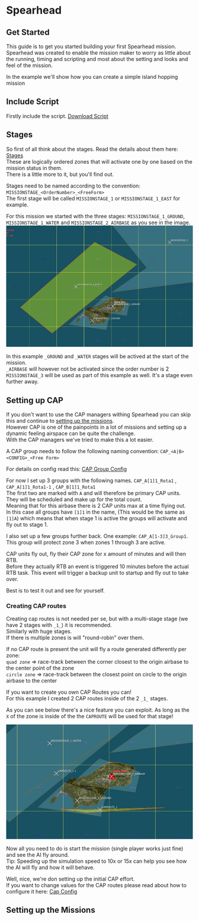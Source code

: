 
# Spearhead


## Get Started

This guide is to get you started building your first Spearhead mission. <br/>
Spearhead was created to enable the mission maker to worry as little about the running, timing and scripting and most about the setting and looks and feel of the mission. <br/>

In the example we'll show how you can create a simple island hopping mission 

## Include Script

Firstly include the script. 
<a href="./spearhead.lua" target="_blank" rel="noopener noreferrer">Download Script</a>

## Stages

So first of all think about the stages. Read the details about them here: [Stages](./Reference.html#stage)<br/>
These are logically ordered zones that will activate one by one based on the mission status in them. <br/>
There is a little more to it, but you'll find out. <br/>

Stages need to be named according to the convention: `MISSIONSTAGE_<OrderNumber>_<FreeForm>` <br/>
The first stage will be called `MISSIONSTAGE_1` or `MISSIONSTAGE_1_EAST` for example. <br/>

For this mission we started with the three stages: `MISSIONSTAGE_1_GROUND`, `MISSIONSTAGE_1_WATER` and `MISSIONSTAGE_2_AIRBASE` as you see in the image. <br/>
<img src="img/starting_stages.png" alt="drawing" width="1000"/>

In this example `_GROUND` and `_WATER` stages will be actived at the start of the mission. <br/>
`_AIRBASE` will however not be activated since the order number is 2 <br/>
`MISSIONSTAGE_3` will be used as part of this example as well. It's a stage even further away. <br/>


## Setting up CAP

If you don't want to use the CAP managers withing Spearhead you can skip this and continue to [setting up the missions](#setting-up-the-missions). <br/>
However CAP is one of the painpoints in a lot of missions and setting up a dynamic feeling airspace can be quite the challenge. <br/>
With the CAP managers we've tried to make this a lot easier. <br/>

A CAP group needs to follow the following naming convention: `CAP_<A|B><CONFIG>_<Free Form>`

For details on config read this: [CAP Group Config](./Reference.html#cap-group-config)
 
For now I set up 3 groups with the following names. `CAP_A[1]1_Rota1` , `CAP_A[1]1_Rota1-1` , `CAP_B[1]1_Rota1` <br/>
The first two are marked with `A` and will therefore be primary CAP units. They will be scheduled and make up for the total count. <br/>
Meaning that for this airbase there is 2 CAP units max at a time flying out. <br/>
In this case all groups have `[1]1` in the name, (This would be the same as `[1]A`) which means that when stage 1 is active the groups will activate and fly out to stage 1.

I also set up a few groups further back. One example: `CAP_A[1-3]3_Group1`. This group will protect zone 3 when zones 1 through 3 are active. 

CAP units fly out, fly their CAP zone for x amount of minutes and will then RTB. <br/>
Before they actually RTB an event is triggered 10 minutes before the actual RTB task. This event will trigger a backup unit to startup and fly out to take over. <br/>

Best is to test it out and see for yourself. <br/>

### Creating CAP routes

Creating cap routes is not needed per se, but with a multi-stage stage (we have 2 stages with `_1_`) it is recommended. <br/>
Similarly with huge stages. <br/>
If there is multiple zones is will "round-robin" over them. <br/>

If no CAP route is present the unit will fly a route generated differently per zone: <br/>
`quad zone` => race-track between the corner closest to the origin airbase to the center point of the zone <br/>
`circle zone` => race-track between the closest point on circle to the origin airbase to the center <br/>

If you want to create you own CAP Routes you can! <br/>
For this example I created 2 CAP routes inside of the 2 `_1_` stages. <br/>

As you can see below there's a nice feature you can exploit. As long as the `X` of the zone is inside of the the `CAPROUTE` will be used for that stage! 

![CAP Routes Image](./img/cap_routes.png)


Now all you need to do is start the mission (single player works just fine) and see the AI fly around. <br/>
Tip: Speeding up the simulation speed to 10x or 15x can help you see how the AI will fly and how it will behave. <br/>

Well, nice, we're don setting up the initial CAP effort. <br/>
If you want to change values for the CAP routes please read about how to configure it here: [Cap Config](./Reference.html#cap-config)

## Setting up the Missions

